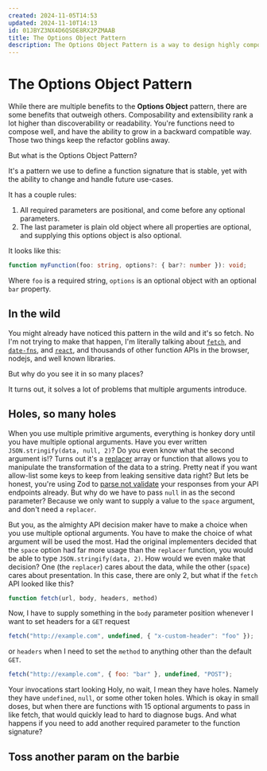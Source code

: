 ```yaml
---
created: 2024-11-05T14:53
updated: 2024-11-10T14:13
id: 01JBYZ3NX4D6QSDE8RX2PZMAAB
title: The Options Object Pattern
description: The Options Object Pattern is a way to design highly composable function APIs that are open to extension.
---
```


# The Options Object Pattern

While there are multiple benefits to the **Options Object** pattern, there are some benefits that outweigh others. Composability and extensibility rank a lot higher than discoverability or readability. You're functions need to compose well, and have the ability to grow in a backward compatible way. Those two things keep the refactor goblins away.

But what is the Options Object Pattern?

It's a pattern we use to define a function signature that is stable, yet with the ability to change and handle future use-cases.

It has a couple rules:

1. All required parameters are positional, and come before any optional parameters.
2. The last parameter is plain old object where all properties are optional, and supplying this options object is also optional.

It looks like this:

```ts
function myFunction(foo: string, options?: { bar?: number }): void;
```

Where `foo` is a required string, `options` is an optional object with an optional `bar` property.

## In the wild

You might already have noticed this pattern in the wild and it's so fetch. No I'm not trying to make that happen, I'm literally talking about [`fetch`](https://developer.mozilla.org/en-US/docs/Web/API/Window/fetch), and [`date-fns`](https://date-fns.org/v4.1.0/docs/formatDistance), and [`react`](https://react.dev/reference/react-dom/client/createRoot), and thousands of other function APIs in the browser, nodejs, and well known libraries.

But why do you see it in so many places?

It turns out, it solves a lot of problems that multiple arguments introduce.

## Holes, so many holes

When you use multiple primitive arguments, everything is honkey dory until you have multiple optional arguments. Have you ever written `JSON.stringify(data, null, 2)`? Do you even know what the second argument is!? Turns out it's a [replacer](https://developer.mozilla.org/en-US/docs/Web/JavaScript/Reference/Global_Objects/JSON/stringify#replacer) array or function that allows you to manipulate the transformation of the data to a string. Pretty neat if you want allow-list some keys to keep from leaking sensitive data right? But lets be honest, you're using Zod to [parse not validate](https://lexi-lambda.github.io/blog/2019/11/05/parse-don-t-validate/) your responses from your API endpoints already. But why do we have to pass `null` in as the second parameter? Because we only want to supply a value to the `space` argument, and don't need a `replacer`.

But you, as the almighty API decision maker have to make a choice when you use multiple optional arguments. You have to make the choice of what argument will be used the most. Had the original implementers decided that the `space` option had far more usage than the `replacer` function, you would be able to type `JSON.stringify(data, 2)`. How would we even make that decision? One (the `replacer`) cares about the data, while the other (`space`) cares about presentation. In this case, there are only 2, but what if the `fetch` API looked like this?

```js
function fetch(url, body, headers, method)
```

Now, I have to supply something in the `body` parameter position whenever I want to set headers for a `GET` request

```js
fetch("http://example.com", undefined, { "x-custom-header": "foo" });
```

or `headers` when I need to set the `method` to anything other than the default `GET`.

```js
fetch("http://example.com", { foo: "bar" }, undefined, "POST");
```

Your invocations start looking Holy, no wait, I mean they have holes. Namely they have `undefined`, `null`, or some other token holes. Which is okay in small doses, but when there are functions with 15 optional arguments to pass in like fetch, that would quickly lead to hard to diagnose bugs. And what happens if you need to add another required parameter to the function signature?

## Toss another param on the barbie
